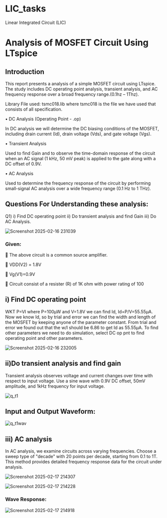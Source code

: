 # LIC_tasks
Linear Integrated Circuit (LIC) 

# Analysis of MOSFET Circuit Using LTspice

## Introduction

This report presents a analysis of a simple MOSFET circuit using LTspice. The study includes DC operating point analysis, transient analysis, and AC frequency response over a broad frequency range.(0.1hz – 1Thz).

Library File used: tsmc018.lib where tsmc018 is the file we have used that consists of all specification.

•	DC Analysis (Operating Point - .op)

In DC analysis we  will  determine the DC biasing conditions of the MOSFET, including drain current (Id), drain voltage (Vds), and gate voltage (Vgs).

•	Transient Analysis

Used to find Gain and to observe the time-domain response of the circuit when an AC signal (1 kHz, 50 mV peak) is applied to the gate along with a DC offset of 0.9V.

•	AC Analysis

Used to determine the frequency response of the circuit by performing small-signal AC analysis over a wide frequency range (0.1 Hz to 1 THz).

## Questions For Understanding these analysis:


Q1)  i) Find DC operating point ii) Do transient analysis and find Gain iii) Do AC Analysis.

![Screenshot 2025-02-16 231039](https://github.com/user-attachments/assets/05329a17-f7ca-4e6b-81e7-52b61fe421a8)


### Given:

	The above circuit is a common source amplifier.

	VDD(V2) = 1.8V

	Vg(V1)=0.9V

	Circuit consist of a resister (R) of 1K ohm with power rating of 100

## i) Find DC operating point 

WKT P=VI where P=100µW and V=1.8V we can find Id, Id=P/V=55.55µA. Now we know Id, so by trial and error we can find the width and length of the MOSFET by keeping anyone of the parameter constant. From trial and error we found out that the w/l should be 6.86  to get Id as 55.55µA. To find other parameters we need to do simulation, select DC op pnt to find operating point and other parameters.

![Screenshot 2025-02-16 232005](https://github.com/user-attachments/assets/fbc2f7ca-889c-41f1-bbef-252885dfe6ad)

## ii)Do transient analysis and find gain

Transient analysis observes voltage and current changes over time with respect to input voltage. Use a sine wave with 0.9V DC offset, 50mV amplitude, and 1kHz frequency for input voltage.

![q_t1](https://github.com/user-attachments/assets/9664111a-f07c-434e-97d7-f16c97292ca4)

## Input and Output Waveform:

![q_t1wav](https://github.com/user-attachments/assets/8f26bd87-9eb5-4dd5-9a81-8acf898da2de)

## iii) AC analysis 

In AC analysis, we examine circuits across varying frequencies. Choose a sweep type of "decade" with 20 points per decade, starting from 0.1 to 1T. This method provides detailed frequency response data for the circuit under analysis.

![Screenshot 2025-02-17 214307](https://github.com/user-attachments/assets/19023b2f-227f-4c92-9e7b-4455f42120ef)

![Screenshot 2025-02-17 214228](https://github.com/user-attachments/assets/6a6a7d79-e13d-4907-8666-9c9c93a271e1)

### Wave Response:

![Screenshot 2025-02-17 214918](https://github.com/user-attachments/assets/eafdb60d-660c-4d58-8ddf-cfe419f79bd8)







